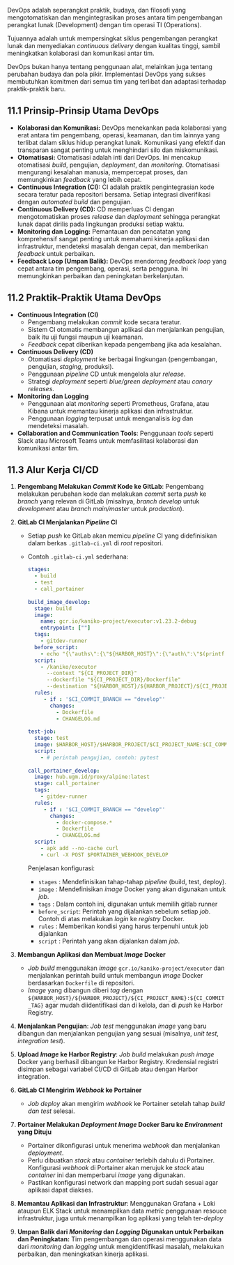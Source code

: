 DevOps adalah seperangkat praktik, budaya, dan filosofi yang mengotomatiskan dan mengintegrasikan proses antara tim pengembangan perangkat lunak (Development) dengan tim operasi TI (Operations).

Tujuannya adalah untuk mempersingkat siklus pengembangan perangkat lunak dan menyediakan *continuous delivery* dengan kualitas tinggi, sambil meningkatkan kolaborasi dan komunikasi antar tim. 

DevOps bukan hanya tentang penggunaan alat, melainkan juga tentang perubahan budaya dan pola pikir. Implementasi DevOps yang sukses membutuhkan komitmen dari semua tim yang terlibat dan adaptasi terhadap praktik-praktik baru.

## **11.1 Prinsip-Prinsip Utama DevOps**

- **Kolaborasi dan Komunikasi:** DevOps menekankan pada kolaborasi yang erat antara tim pengembang, operasi, keamanan, dan tim lainnya yang terlibat dalam siklus hidup perangkat lunak. Komunikasi yang efektif dan transparan sangat penting untuk menghindari silo dan miskomunikasi.
- **Otomatisasi:** Otomatisasi adalah inti dari DevOps. Ini mencakup otomatisasi *build*, pengujian, *deployment*, dan *monitoring*. Otomatisasi mengurangi kesalahan manusia, mempercepat proses, dan memungkinkan *feedback* yang lebih cepat.
- **Continuous Integration (CI):** CI adalah praktik pengintegrasian kode secara teratur pada repositori bersama. Setiap integrasi diverifikasi dengan *automated build* dan pengujian.
- **Continuous Delivery (CD):** CD memperluas CI dengan mengotomatiskan proses *release* dan *deployment* sehingga perangkat lunak dapat dirilis pada lingkungan produksi setiap waktu.
- **Monitoring dan Logging:** Pemantauan dan pencatatan yang komprehensif sangat penting untuk memahami kinerja aplikasi dan infrastruktur, mendeteksi masalah dengan cepat, dan memberikan *feedback* untuk perbaikan.
- **Feedback Loop (Umpan Balik):** DevOps mendorong *feedback loop* yang cepat antara tim pengembang, operasi, serta pengguna. Ini memungkinkan perbaikan dan peningkatan berkelanjutan.

## **11.2 Praktik-Praktik Utama DevOps**

- **Continuous Integration (CI)**
    - Pengembang melakukan *commit* kode secara teratur.
    - Sistem CI otomatis membangun aplikasi dan menjalankan pengujian, baik itu uji fungsi maupun uji keamanan.
    - *Feedback* cepat diberikan kepada pengembang jika ada kesalahan.
- **Continuous Delivery (CD)**
    - Otomatisasi *deployment* ke berbagai lingkungan (pengembangan, pengujian, *staging*, produksi).
    - Penggunaan *pipeline* CD untuk mengelola alur *release*.
    - Strategi *deployment* seperti *blue/green deployment* atau *canary releases*.
- **Monitoring dan Logging**
    - Penggunaan alat *monitoring* seperti Prometheus, Grafana, atau Kibana untuk memantau kinerja aplikasi dan infrastruktur.
    - Penggunaan *logging* terpusat untuk menganalisis *log* dan mendeteksi masalah.
- **Collaboration and Communication Tools**: Penggunaan *tools* seperti Slack atau Microsoft Teams untuk memfasilitasi kolaborasi dan komunikasi antar tim.

## **11.3 Alur Kerja CI/CD**

1. **Pengembang Melakukan *Commit* Kode ke GitLab**: Pengembang melakukan perubahan kode dan melakukan *commit* serta *push* ke *branch* yang relevan di GitLab (misalnya, *branch develop* untuk *development* atau *branch main/master* untuk *production*).
2. **GitLab CI Menjalankan *Pipeline* CI**
    - Setiap *push* ke GitLab akan memicu *pipeline* CI yang didefinisikan dalam berkas `.gitlab-ci.yml` di *root* repositori.
    - Contoh `.gitlab-ci.yml` sederhana:
        
        ```yaml
        stages:
          - build
          - test
          - call_portainer
          
        build_image_develop:
          stage: build
          image:
            name: gcr.io/kaniko-project/executor:v1.23.2-debug
            entrypoint: [""]
          tags:
            - gitdev-runner
          before_script:
            - echo "{\"auths\":{\"${HARBOR_HOST}\":{\"auth\":\"$(printf "%s:%s" "${HARBOR_USERNAME}" "${HARBOR_PASSWORD}" | base64 | tr -d '\n')\"}}}" > /kaniko/.docker/config.json
          script:
            - /kaniko/executor
              --context "${CI_PROJECT_DIR}"
              --dockerfile "${CI_PROJECT_DIR}/Dockerfile"
              --destination "${HARBOR_HOST}/${HARBOR_PROJECT}/${CI_PROJECT_NAME}:${CI_COMMIT_TAG}"
          rules:
             - if : '$CI_COMMIT_BRANCH == "develop"'
               changes:
                 - Dockerfile
                 - CHANGELOG.md
                 
        test-job:
          stage: test
          image: $HARBOR_HOST}/$HARBOR_PROJECT/$CI_PROJECT_NAME:$CI_COMMIT_TAG
          script:
            - # perintah pengujian, contoh: pytest
                 
        call_portainer_develop:
          image: hub.ugm.id/proxy/alpine:latest
          stage: call_portainer
          tags:
            - gitdev-runner
          rules:
             - if : '$CI_COMMIT_BRANCH == "develop"'
               changes: 
                 - docker-compose.*
                 - Dockerfile
                 - CHANGELOG.md
          script:
            - apk add --no-cache curl
            - curl -X POST $PORTAINER_WEBHOOK_DEVELOP
        ```
        
        Penjelasan konfigurasi:
        
        - `stages` : Mendefinisikan tahap-tahap *pipeline* (build, test, deploy).
        - `image` : Mendefinisikan *image* Docker yang akan digunakan untuk *job*.
        - `tags` :  Dalam contoh ini, digunakan untuk memilih gitlab runner
        - `before_script`: Perintah yang dijalankan sebelum setiap *job*. Contoh di atas melakukan *login* ke *registry* Docker.
        - `rules` : Memberikan kondisi yang harus terpenuhi untuk job dijalankan
        - `script` : Perintah yang akan dijalankan dalam *job*.
      
3. **Membangun Aplikasi dan Membuat *Image* Docker**
    - *Job build* menggunakan *image* `gcr.io/kaniko-project/executor` dan menjalankan perintah build untuk membangun *image* Docker berdasarkan `Dockerfile` di repositori.
    - *Image* yang dibangun diberi *tag* dengan `${HARBOR_HOST}/${HARBOR_PROJECT}/${CI_PROJECT_NAME}:${CI_COMMIT_TAG}` agar mudah diidentifikasi dan di kelola, dan di *push* ke Harbor Registry.
4. **Menjalankan Pengujian**: *Job test* menggunakan *image* yang baru dibangun dan menjalankan pengujian yang sesuai (misalnya, *unit test*, *integration test*).
5. **Upload *Image* ke Harbor Registry**: *Job build* melakukan *push* *image* Docker yang berhasil dibangun ke Harbor Registry. Kredensial registri disimpan sebagai variabel CI/CD di GitLab atau dengan Harbor integration.
6. **GitLab CI Mengirim *Webhook* ke Portainer**
    - *Job deploy* akan mengirim *webhook* ke Portainer setelah tahap *build dan test* selesai.
7. **Portainer Melakukan *Deployment Image* Docker Baru ke *Environment* yang Dituju**
    - Portainer dikonfigurasi untuk menerima *webhook* dan menjalankan *deployment*.
    - Perlu dibuatkan *stack* atau *container* terlebih dahulu di Portainer. Konfigurasi *webhook* di Portainer akan merujuk ke *stack* atau *container* ini dan memperbarui *image* yang digunakan.
    - Pastikan konfigurasi network dan mapping port sudah sesuai agar aplikasi dapat diakses.
8. **Memantau Aplikasi dan Infrastruktur**: Menggunakan Grafana + Loki ataupun ELK Stack untuk menampilkan data *metric* penggunaan resouce infrastruktur, juga untuk menampilkan log aplikasi yang telah ter-*deploy*
9. **Umpan Balik dari *Monitoring* dan *Logging* Digunakan untuk Perbaikan dan Peningkatan:** Tim pengembangan dan operasi menggunakan data dari *monitoring* dan *logging* untuk mengidentifikasi masalah, melakukan perbaikan, dan meningkatkan kinerja aplikasi.